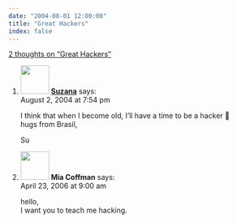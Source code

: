 ```yaml
---
date: "2004-08-01 12:00:00"
title: "Great Hackers"
index: false
---
```


[2 thoughts on &ldquo;Great Hackers&rdquo;](/lemire/blog/2004/08-01-great-hackers)

<ol class="comment-list">
<li id="comment-127" class="comment even thread-even depth-1">
<div class="comment-author vcard">
<img alt src="https://secure.gravatar.com/avatar/b672d923a534efad64f7174732d29775?s=56&#038;d=mm&#038;r=g" srcset="https://secure.gravatar.com/avatar/b672d923a534efad64f7174732d29775?s=112&#038;d=mm&#038;r=g 2x" class="avatar avatar-56 photo" height="56" width="56" decoding="async" /> <b class="fn"><a href="http://www.terra.com.br/" class="url" rel="ugc external nofollow">Suzana</a></b> <span class="says">says:</span> </div>
<div class="comment-metadata"><time datetime="2004-08-02T19:54:26+00:00">August 2, 2004 at 7:54 pm</time></a> </div>
<div class="comment-content">
<p>I think that when I become old, I&rsquo;ll have a time to be a hacker 🙂<br/>
hugs from Brasil,</p>
<p>Su</p>
</div>
</li>
<li id="comment-4071" class="comment odd alt thread-odd thread-alt depth-1">
<div class="comment-author vcard">
<img alt src="https://secure.gravatar.com/avatar/dbb9963a9b17d4ef2c806c7c048398ab?s=56&#038;d=mm&#038;r=g" srcset="https://secure.gravatar.com/avatar/dbb9963a9b17d4ef2c806c7c048398ab?s=112&#038;d=mm&#038;r=g 2x" class="avatar avatar-56 photo" height="56" width="56" decoding="async" /> <b class="fn">Mia Coffman</b> <span class="says">says:</span> </div>
<div class="comment-metadata"><time datetime="2006-04-23T09:00:56+00:00">April 23, 2006 at 9:00 am</time></a> </div>
<div class="comment-content">
<p>hello,<br/>
I want you to teach me hacking.</p>
</div>
</li>
</ol>
